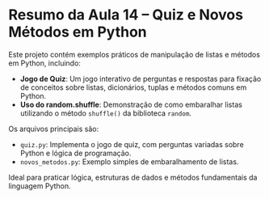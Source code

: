 # Resumo da Aula 14 – Quiz e Novos Métodos em Python

Este projeto contém exemplos práticos de manipulação de listas e métodos em Python, incluindo:

- **Jogo de Quiz**: Um jogo interativo de perguntas e respostas para fixação de conceitos sobre listas, dicionários, tuplas e métodos comuns em Python.
- **Uso do random.shuffle**: Demonstração de como embaralhar listas utilizando o método `shuffle()` da biblioteca `random`.

Os arquivos principais são:
- `quiz.py`: Implementa o jogo de quiz, com perguntas variadas sobre Python e lógica de programação.
- `novos_metodos.py`: Exemplo simples de embaralhamento de listas.

Ideal para praticar lógica, estruturas de dados e métodos fundamentais da linguagem Python.